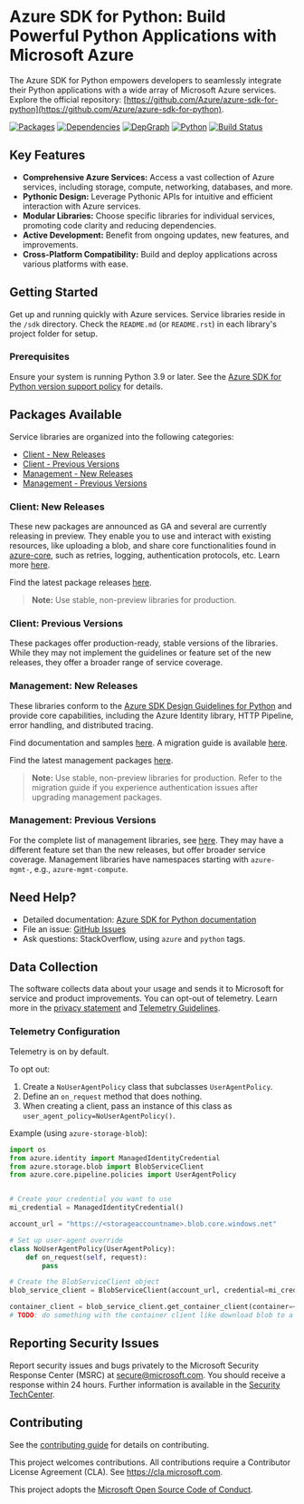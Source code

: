 # Azure SDK for Python: Build Powerful Python Applications with Microsoft Azure

The Azure SDK for Python empowers developers to seamlessly integrate their Python applications with a wide array of Microsoft Azure services.  Explore the official repository: [https://github.com/Azure/azure-sdk-for-python](https://github.com/Azure/azure-sdk-for-python).

[![Packages](https://img.shields.io/badge/packages-latest-blue.svg)](https://azure.github.io/azure-sdk/releases/latest/python.html) [![Dependencies](https://img.shields.io/badge/dependency-report-blue.svg)](https://azuresdkartifacts.blob.core.windows.net/azure-sdk-for-python/dependencies/dependencies.html) [![DepGraph](https://img.shields.io/badge/dependency-graph-blue.svg)](https://azuresdkartifacts.blob.core.windows.net/azure-sdk-for-python/dependencies/dependencyGraph/index.html) [![Python](https://img.shields.io/pypi/pyversions/azure-core.svg?maxAge=2592000)](https://pypi.python.org/pypi/azure/) [![Build Status](https://dev.azure.com/azure-sdk/public/_apis/build/status/python/python%20-%20core%20-%20ci?branchName=main)](https://dev.azure.com/azure-sdk/public/_build/latest?definitionId=458&branchName=main)

## Key Features

*   **Comprehensive Azure Services:** Access a vast collection of Azure services, including storage, compute, networking, databases, and more.
*   **Pythonic Design:** Leverage Pythonic APIs for intuitive and efficient interaction with Azure services.
*   **Modular Libraries:** Choose specific libraries for individual services, promoting code clarity and reducing dependencies.
*   **Active Development:** Benefit from ongoing updates, new features, and improvements.
*   **Cross-Platform Compatibility:** Build and deploy applications across various platforms with ease.

## Getting Started

Get up and running quickly with Azure services. Service libraries reside in the `/sdk` directory. Check the `README.md` (or `README.rst`) in each library's project folder for setup.

### Prerequisites

Ensure your system is running Python 3.9 or later.  See the [Azure SDK for Python version support policy](https://github.com/Azure/azure-sdk-for-python/wiki/Azure-SDKs-Python-version-support-policy) for details.

## Packages Available

Service libraries are organized into the following categories:

*   [Client - New Releases](#client-new-releases)
*   [Client - Previous Versions](#client-previous-versions)
*   [Management - New Releases](#management-new-releases)
*   [Management - Previous Versions](#management-previous-versions)

### Client: New Releases

These new packages are announced as GA and several are currently releasing in preview. They enable you to use and interact with existing resources, like uploading a blob, and share core functionalities found in [azure-core](https://github.com/Azure/azure-sdk-for-python/blob/main/sdk/core/azure-core), such as retries, logging, authentication protocols, etc. Learn more [here](https://azure.github.io/azure-sdk/python/guidelines/index.html).

Find the latest package releases [here](https://azure.github.io/azure-sdk/releases/latest/index.html#python).

>   **Note:** Use stable, non-preview libraries for production.

### Client: Previous Versions

These packages offer production-ready, stable versions of the libraries. While they may not implement the guidelines or feature set of the new releases, they offer a broader range of service coverage.

### Management: New Releases

These libraries conform to the [Azure SDK Design Guidelines for Python](https://azure.github.io/azure-sdk/python/guidelines/) and provide core capabilities, including the Azure Identity library, HTTP Pipeline, error handling, and distributed tracing.

Find documentation and samples [here](https://aka.ms/azsdk/python/mgmt). A migration guide is available [here](https://github.com/Azure/azure-sdk-for-python/blob/main/doc/sphinx/mgmt_quickstart.rst#migration-guide).

Find the latest management packages [here](https://azure.github.io/azure-sdk/releases/latest/mgmt/python.html).

>   **Note:** Use stable, non-preview libraries for production. Refer to the migration guide if you experience authentication issues after upgrading management packages.

### Management: Previous Versions

For the complete list of management libraries, see [here](https://azure.github.io/azure-sdk/releases/latest/all/python.html). They may have a different feature set than the new releases, but offer broader service coverage. Management libraries have namespaces starting with `azure-mgmt-`, e.g., `azure-mgmt-compute`.

## Need Help?

*   Detailed documentation: [Azure SDK for Python documentation](https://aka.ms/python-docs)
*   File an issue: [GitHub Issues](https://github.com/Azure/azure-sdk-for-python/issues)
*   Ask questions: StackOverflow, using `azure` and `python` tags.

## Data Collection

The software collects data about your usage and sends it to Microsoft for service and product improvements.  You can opt-out of telemetry. Learn more in the [privacy statement](https://go.microsoft.com/fwlink/?LinkID=824704) and [Telemetry Guidelines](https://azure.github.io/azure-sdk/general_azurecore.html#telemetry-policy).

### Telemetry Configuration

Telemetry is on by default.

To opt out:

1.  Create a `NoUserAgentPolicy` class that subclasses `UserAgentPolicy`.
2.  Define an `on_request` method that does nothing.
3.  When creating a client, pass an instance of this class as `user_agent_policy=NoUserAgentPolicy()`.

Example (using `azure-storage-blob`):

```python
import os
from azure.identity import ManagedIdentityCredential
from azure.storage.blob import BlobServiceClient
from azure.core.pipeline.policies import UserAgentPolicy


# Create your credential you want to use
mi_credential = ManagedIdentityCredential()

account_url = "https://<storageaccountname>.blob.core.windows.net"

# Set up user-agent override
class NoUserAgentPolicy(UserAgentPolicy):
    def on_request(self, request):
        pass

# Create the BlobServiceClient object
blob_service_client = BlobServiceClient(account_url, credential=mi_credential, user_agent_policy=NoUserAgentPolicy())

container_client = blob_service_client.get_container_client(container=<container_name>)
# TODO: do something with the container client like download blob to a file
```

## Reporting Security Issues

Report security issues and bugs privately to the Microsoft Security Response Center (MSRC) at <secure@microsoft.com>. You should receive a response within 24 hours. Further information is available in the [Security TechCenter](https://www.microsoft.com/msrc/faqs-report-an-issue).

## Contributing

See the [contributing guide](https://github.com/Azure/azure-sdk-for-python/blob/main/CONTRIBUTING.md) for details on contributing.

This project welcomes contributions.  All contributions require a Contributor License Agreement (CLA).  See https://cla.microsoft.com.

This project adopts the [Microsoft Open Source Code of Conduct](https://opensource.microsoft.com/codeofconduct/).